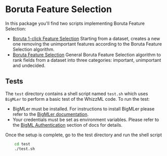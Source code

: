 # Boruta Feature Selection

In this package you'll find two scripts implementing Boruta Feature Selection:

- [Boruta 1-click Feature Selection](./1-click-boruta)
  Starting from a dataset, creates a new one removing the unimportant features
  according to the Boruta Feature Selection algorithm.
- [Boruta Feature Selection](./boruta)  General Boruta Feature Selection
  algorithm to rank fields from a dataset into three categories: important,
  unimportant and undecided.


## Tests

The `test` directory contains a shell script named `test.sh`
which uses `BigMLer` to perform a basic test of the WhizzML code. To run the
test:

- BigMLer must be installed. For instructions to install BigMLer please refer
to the [BigMLer documentation](http://bigmler.readthedocs.io/en/latest/#bigmler-installation).
- Your credentials must be set as environment variables. Please refer to
the [BigML Authentication](http://bigmler.readthedocs.io/en/latest/#bigml-authentication)
section of docs for details.

Once the setup is complete, go to the test directory and run the shell script

```bash
    cd test
    ./test.sh
```
